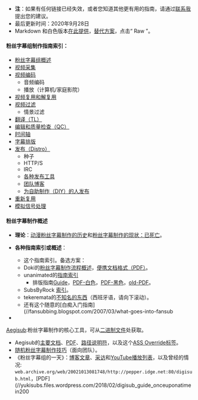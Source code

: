 * __注__：如果有任何链接已经失效，或者您知道其他更有用的指南，请通过[联系我](//yukisubs.wordpress.com/about)提出您的建议。
* 最后更新时间：2020年9月28日
* Markdown 和白色版本[在此提供](//gist.github.com/YukinoAi/acea024631a2585aa592b16b4bde959f)，[替代方案](//gist.github.com/zeriyu/e6c171f6224d6134d79996c11de02995)，点击“ Raw ”。


#### __粉丝字幕组制作指南索引__：

* [粉丝字幕组概述](#fansubbing-overview)
* [视频采集](#capping)
* [视频编码](#encoding)
    * 音频编码
    * 播放（计算机/家庭影院）
* [视频复用和解复用](#muxing-and-demuxing)
* [视频过滤](#filtering)
    * 情景过滤
* [翻译（TL）](#translating-tl--translate-check-tlc)
* [编辑和质量检查（QC）](#editing--quality-check-qc)
* [时间轴](#timing)
* [字幕排版](#typesetting)
* [发布（Distro）](#distribute-distro)
    * 种子
    * HTTP/S
    * IRC
    * [各种发布工具](#random-distro-tools)
    * [团队博客](#the-group-blog)
    * [为自助制作（DIY）的人发布](#distro-for-do-it-yourself-diy-people)
* [重新复用](#remux)
* [模拟信号处理](#in-service-of-chaos-analog)


#### __粉丝字幕制作概述__
* __理论__：[动漫粉丝字幕制作的历史](//en.wikipedia.org/wiki/Fansub)和[粉丝字幕制作的现状：已死亡](http://www.crymore.net/2015/05/15/the-state-of-fansubbing-its-dead)。
* __各种指南索引或概述__：
    * 这个指南索引。备选方案：
    * Doki的[粉丝字幕制作流程概述](//doki.co/support/the-fansubbing-process)，[便携文档格式（PDF）](//yukisubs.files.wordpress.com/2016/10/the_fansubbing_process_doki_fansubs.pdf)。
    * unanimated的[指南索引](//unanimated.github.io/guides.htm)
        * 排版指南[Guide](//unanimated.github.io/ts/index.htm)，[PDF-白色](//yukisubs.files.wordpress.com/2020/04/typesetting_in_aegisub_by_unanimated_2018_white.pdf)，[PDF-黑色](//yukisubs.files.wordpress.com/2020/04/typesetting_in_aegisub_by_unanimated_2018_black.pdf)，[old-PDF](//yukisubs.files.wordpress.com/2016/10/unanimated_fansub_guides.pdf)。
    * SubsByRock [索引](//subsbyrock.wordpress.com/links)。
    * tekeremata的[不知名的东西](http://tekeremata.org/category/articulos/taller-de-fansub/)（西班牙语，请向下滚动）。
    * 还有这个随意的[白痴入门指南](//fansubbing.blogspot.com/2007/03/what-goes-into-fansub

*
[Aegisub](http://docs.aegisub.org/manual/Overview):粉丝字幕制作的核心工具，可从[二进制文件](http://plorkyeran.com/aegisub)处获取。
 * Aegisub的[主要文档](http://docs.aegisub.org/manual/Overview)、[PDF](//yukisubs.files.wordpress.com/2017/05/aegisub-3-2-manual.pdf)、[路径说明符](http://docs.aegisub.org/3.2/Aegisub_path_specifiers/)，以及这个[ASS Override标签](http://docs.aegisub.org/manual/ASS_Tags)。
 * [随机粉丝字幕制作技巧](http://mod16.org/hurfdurf/?p=128)（面向团队）。
 * 《粉丝字幕组的一天》：[博客文章](http://mod16.org/hurfdurf/?p=144)、[采访](//uniquec.shinsen-radio.org)和[YouTube播放列表](//www.youtube.com/playlist?list=PLtwIkfU56fRSZgaPHFt79ei1_Kf4cDaFY)，以及曾经的情况: `web.archive.org/web/20021013081748/http://pepper.idge.net:80/digisub.html`，[PDF](//yukisubs.files.wordpress.com/2018/02/digisub_guide_onceuponatimein200
